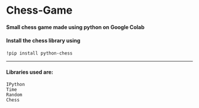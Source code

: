 # Chess-Game

#### Small chess game made using python on Google Colab

#### Install the chess library using
    !pip install python-chess
    
____________________________________________________________
#### Libraries used are:
    IPython
    Time
    Random
    Chess
